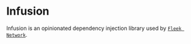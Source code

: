 # Infusion

Infusion is an opinionated dependency injection library used by [`Fleek Network`](https://fleek.network).

